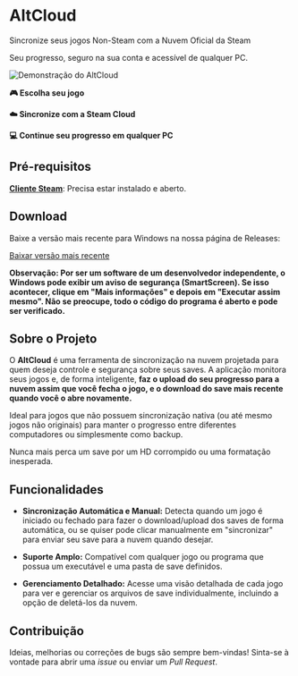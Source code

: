 # AltCloud

Sincronize seus jogos Non-Steam com a Nuvem Oficial da Steam

Seu progresso, seguro na sua conta e acessível de qualquer PC.

![Demonstração do AltCloud](https://i.imgur.com/QWNBzKB.png)

**🎮 Escolha seu jogo**

**☁️ Sincronize com a Steam Cloud**

**💻 Continue seu progresso em qualquer PC**

## Pré-requisitos

**[Cliente Steam](https://store.steampowered.com/about/)**: Precisa estar instalado e aberto.

## Download

Baixe a versão mais recente para Windows na nossa página de Releases:

[Baixar versão mais recente](https://github.com/nakomaNS/AltCloud/releases/download/1.1/AltCloud.exe)

**Observação: Por ser um software de um desenvolvedor independente, o Windows pode exibir um aviso de segurança (SmartScreen). Se isso acontecer, clique em "Mais informações" e depois em "Executar assim mesmo". 
Não se preocupe, todo o código do programa é aberto e pode ser verificado.**

## Sobre o Projeto

O **AltCloud** é uma ferramenta de sincronização na nuvem projetada para quem deseja controle e segurança sobre seus saves. A aplicação monitora seus jogos e, de forma inteligente, **faz o upload do seu progresso para a nuvem assim que você fecha o jogo, e o download do save mais recente quando você o abre novamente.**

Ideal para jogos que não possuem sincronização nativa (ou até mesmo jogos não originais) para manter o progresso entre diferentes computadores ou simplesmente como backup.

Nunca mais perca um save por um HD corrompido ou uma formatação inesperada.

## Funcionalidades

* **Sincronização Automática e Manual:** Detecta quando um jogo é iniciado ou fechado para fazer o download/upload dos saves de forma automática, ou se quiser pode clicar manualmente em "sincronizar" para enviar seu save para a nuvem quando desejar.

* **Suporte Amplo:** Compatível com qualquer jogo ou programa que possua um executável e uma pasta de save definidos.

* **Gerenciamento Detalhado:** Acesse uma visão detalhada de cada jogo para ver e gerenciar os arquivos de save individualmente, incluindo a opção de deletá-los da nuvem.

## Contribuição

Ideias, melhorias ou correções de bugs são sempre bem-vindas! Sinta-se à vontade para abrir uma *issue* ou enviar um *Pull Request*.


